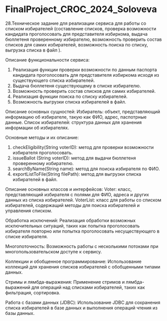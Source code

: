 # FinalProject_CROC_2024_Soloveva

28.Техническое задание для реализации сервиса для работы со списком избирателей (составление списков, проверка возможности кандидата проголосовать для представителя избиркома, выдача бюллетеня проверенному избирателю, возможность проверить состав списков для самих избирателей, возможность поиска по списку, выгрузка списка в файл ).

  Описание функциональности сервиса:
1. Реализация функции проверки возможности по данным паспорта кандидата  проголосовать для представителя избиркома исходя из существующего списка избирателей.
2. Выдача бюллетеня существующему в списке избирателю.
3. Возможность проверить состав списков для самих избирателей.
4. Реализация функции поиска по списку избирателей.
5. Возможность выгрузки списка избирателей в файл.

  Описание основных сущностей:
 Избиратель: объект, представляющий информацию об избирателе, такую как ФИО, адрес, паспотрные данные.
 Список избирателей: структура данных для хранения информации об избирателях.

  Основные методы и их описание:
1. checkEligibility(String voterID): метод для проверки возможности избирателя проголосовать.
2. issueBallot (String voterID): метод для выдачи бюллетеня проверенному избирателю.
3. searchByName(String name): метод для поиска избирателя по ФИО.
4. exportListToFile(String filePath): метод для выгрузки списка избирателей в файл.

 Описание основных классов и интерфейсов:
 Voter: класс, представляющий избирателя с полями для ФИО, адреса и других данных из списка избирателей.
 VoterList: класс для работы со списком избирателей, содержащий методы для поиска избирателей и управления списком.

  Обработка исключений:
Реализация обработки возможных исключительных ситуаций, таких как попытка проголосовать избирателя повторно или попытка проголосовать несуществующего в списке избирателя.

  Многопоточность:
Возможность работы с несколькими потоками при многопользовательском доступе к сервису.

  Коллекции и обобщенное программирование:
Использование коллекций для хранения списков избирателей с обобщенными типами данных.

  Стримы и лямбда-выражения:
Применение стримов и лямбда-выражений для операций над списками избирателей, таких как фильтрация, сортировка.

  Работа с базами данных (JDBC):
Использование JDBC для сохранения списка избирателей в базе данных и выполнения операций чтения из базы данных.
